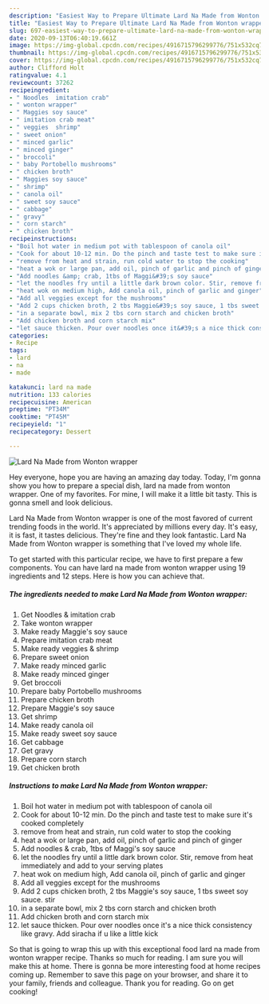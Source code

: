 ```yaml
---
description: "Easiest Way to Prepare Ultimate Lard Na Made from Wonton wrapper"
title: "Easiest Way to Prepare Ultimate Lard Na Made from Wonton wrapper"
slug: 697-easiest-way-to-prepare-ultimate-lard-na-made-from-wonton-wrapper
date: 2020-09-13T06:40:19.661Z
image: https://img-global.cpcdn.com/recipes/4916715796299776/751x532cq70/lard-na-made-from-wonton-wrapper-recipe-main-photo.jpg
thumbnail: https://img-global.cpcdn.com/recipes/4916715796299776/751x532cq70/lard-na-made-from-wonton-wrapper-recipe-main-photo.jpg
cover: https://img-global.cpcdn.com/recipes/4916715796299776/751x532cq70/lard-na-made-from-wonton-wrapper-recipe-main-photo.jpg
author: Clifford Holt
ratingvalue: 4.1
reviewcount: 37262
recipeingredient:
- " Noodles  imitation crab"
- " wonton wrapper"
- " Maggies soy sauce"
- " imitation crab meat"
- " veggies  shrimp"
- " sweet onion"
- " minced garlic"
- " minced ginger"
- " broccoli"
- " baby Portobello mushrooms"
- " chicken broth"
- " Maggies soy sauce"
- " shrimp"
- " canola oil"
- " sweet soy sauce"
- " cabbage"
- " gravy"
- " corn starch"
- " chicken broth"
recipeinstructions:
- "Boil hot water in medium pot with tablespoon of canola oil"
- "Cook for about 10-12 min. Do the pinch and taste test to make sure it&#39;s cooked completely"
- "remove from heat and strain, run cold water to stop the cooking"
- "heat a wok or large pan, add oil, pinch of garlic and pinch of ginger"
- "Add noodles &amp; crab, 1tbs of Maggi&#39;s soy sauce"
- "let the noodles fry until a little dark brown color. Stir, remove from heat immediately and add to your serving plates"
- "heat wok on medium high, Add canola oil, pinch of garlic and ginger"
- "Add all veggies except for the mushrooms"
- "Add 2 cups chicken broth, 2 tbs Maggie&#39;s soy sauce, 1 tbs sweet soy sauce. stir"
- "in a separate bowl, mix 2 tbs corn starch and chicken broth"
- "Add chicken broth and corn starch mix"
- "let sauce thicken. Pour over noodles once it&#39;s a nice thick consistency like gravy. Add siracha if u like a little kick"
categories:
- Recipe
tags:
- lard
- na
- made

katakunci: lard na made 
nutrition: 133 calories
recipecuisine: American
preptime: "PT34M"
cooktime: "PT45M"
recipeyield: "1"
recipecategory: Dessert

---
```



![Lard Na Made from Wonton wrapper](https://img-global.cpcdn.com/recipes/4916715796299776/751x532cq70/lard-na-made-from-wonton-wrapper-recipe-main-photo.jpg)

Hey everyone, hope you are having an amazing day today. Today, I'm gonna show you how to prepare a special dish, lard na made from wonton wrapper. One of my favorites. For mine, I will make it a little bit tasty. This is gonna smell and look delicious.



Lard Na Made from Wonton wrapper is one of the most favored of current trending foods in the world. It's appreciated by millions every day. It's easy, it is fast, it tastes delicious. They're fine and they look fantastic. Lard Na Made from Wonton wrapper is something that I've loved my whole life.


To get started with this particular recipe, we have to first prepare a few components. You can have lard na made from wonton wrapper using 19 ingredients and 12 steps. Here is how you can achieve that.

<!--inarticleads1-->

##### The ingredients needed to make Lard Na Made from Wonton wrapper:

1. Get  Noodles &amp; imitation crab
1. Take  wonton wrapper
1. Make ready  Maggie&#39;s soy sauce
1. Prepare  imitation crab meat
1. Make ready  veggies &amp; shrimp
1. Prepare  sweet onion
1. Make ready  minced garlic
1. Make ready  minced ginger
1. Get  broccoli
1. Prepare  baby Portobello mushrooms
1. Prepare  chicken broth
1. Prepare  Maggie&#39;s soy sauce
1. Get  shrimp
1. Make ready  canola oil
1. Make ready  sweet soy sauce
1. Get  cabbage
1. Get  gravy
1. Prepare  corn starch
1. Get  chicken broth




<!--inarticleads2-->

##### Instructions to make Lard Na Made from Wonton wrapper:

1. Boil hot water in medium pot with tablespoon of canola oil
1. Cook for about 10-12 min. Do the pinch and taste test to make sure it&#39;s cooked completely
1. remove from heat and strain, run cold water to stop the cooking
1. heat a wok or large pan, add oil, pinch of garlic and pinch of ginger
1. Add noodles &amp; crab, 1tbs of Maggi&#39;s soy sauce
1. let the noodles fry until a little dark brown color. Stir, remove from heat immediately and add to your serving plates
1. heat wok on medium high, Add canola oil, pinch of garlic and ginger
1. Add all veggies except for the mushrooms
1. Add 2 cups chicken broth, 2 tbs Maggie&#39;s soy sauce, 1 tbs sweet soy sauce. stir
1. in a separate bowl, mix 2 tbs corn starch and chicken broth
1. Add chicken broth and corn starch mix
1. let sauce thicken. Pour over noodles once it&#39;s a nice thick consistency like gravy. Add siracha if u like a little kick




So that is going to wrap this up with this exceptional food lard na made from wonton wrapper recipe. Thanks so much for reading. I am sure you will make this at home. There is gonna be more interesting food at home recipes coming up. Remember to save this page on your browser, and share it to your family, friends and colleague. Thank you for reading. Go on get cooking!
